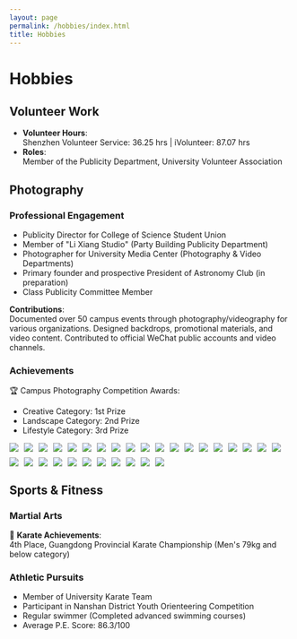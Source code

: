 ```yaml
---
layout: page
permalink: /hobbies/index.html
title: Hobbies
---
```


# Hobbies

## Volunteer Work
- **Volunteer Hours**:  
  Shenzhen Volunteer Service: 36.25 hrs | iVolunteer: 87.07 hrs
- **Roles**:  
  Member of the Publicity Department, University Volunteer Association

## Photography

### Professional Engagement
- Publicity Director for College of Science Student Union
- Member of "Li Xiang Studio" (Party Building Publicity Department)
- Photographer for University Media Center (Photography & Video Departments)
- Primary founder and prospective President of Astronomy Club (in preparation)
- Class Publicity Committee Member

**Contributions**:  
Documented over 50 campus events through photography/videography for various organizations. Designed backdrops, promotional materials, and video content. Contributed to official WeChat public accounts and video channels.

### Achievements
🏆 Campus Photography Competition Awards:  
- Creative Category: 1st Prize  
- Landscape Category: 2nd Prize  
- Lifestyle Category: 3rd Prize
<div style="display: flex; flex-wrap: wrap; gap: 10px;">
    <img src="../assets/images/albums/Aerial_View_Mountains.webp" style="max-width: max(15%, 120px); height: auto;">
    <img src="../assets/images/albums/Building_Blooming_Flowers.webp" style="max-width: max(15%, 120px); height: auto;">
    <img src="../assets/images/albums/Comet_Building_Tower.webp" style="max-width: max(15%, 120px); height: auto;">
    <img src="../assets/images/albums/Daisies.webp" style="max-width: max(15%, 120px); height: auto;">
    <img src="../assets/images/albums/Galaxy_Night_Sky.webp" style="max-width: max(15%, 120px); height: auto;">
    <img src="../assets/images/albums/Night_City_Commercial_Area.webp" style="max-width: max(15%, 120px); height: auto;">
    <img src="../assets/images/albums/Night_City_Street.webp" style="max-width: max(15%, 120px); height: auto;">
    <img src="../assets/images/albums/Plant_In_Nature.webp" style="max-width: max(15%, 120px); height: auto;">
    <img src="../assets/images/albums/Sunlit_Building_Shadows.webp" style="max-width: max(15%, 120px); height: auto;">
    <img src="../assets/images/albums/Sunset_Over_Ocean.webp" style="max-width: max(15%, 120px); height: auto;">
    <img src="../assets/images/albums/Wetland_Scenery.webp" style="max-width: max(15%, 120px); height: auto;">
    <img src="../assets/images/albums/Mountain_Landscape_Bridge.webp" style="max-width: max(15%, 120px); height: auto;">
    <img src="../assets/images/albums/Rose_Nebula.webp" style="max-width: max(15%, 120px); height: auto;">
    <img src="../assets/images/albums/Cat_Sleepling.webp" style="max-width: max(15%, 120px); height: auto;">
    <img src="../assets/images/albums/City_Night_Skyline.webp" style="max-width: max(15%, 120px); height: auto;">
    <img src="../assets/images/albums/Desert_View_From_Car.webp" style="max-width: max(15%, 120px); height: auto;">
    <img src="../assets/images/albums/Flame.webp" style="max-width: max(15%, 120px); height: auto;">
    <img src="../assets/images/albums/Goat_On_Rocks.webp" style="max-width: max(15%, 120px); height: auto;">
    <img src="../assets/images/albums/Green_Water_Stones.webp" style="max-width: max(15%, 120px); height: auto;">
    <img src="../assets/images/albums/Lizard_In_Desert.webp" style="max-width: max(15%, 120px); height: auto;">
    <img src="../assets/images/albums/People_Biking_In_Tunnel.webp" style="max-width: max(15%, 120px); height: auto;">
    <img src="../assets/images/albums/Person_On_Grass_Colorful_Pile.webp" style="max-width: max(15%, 120px); height: auto;">
    <img src="../assets/images/albums/Port_Containers.webp" style="max-width: max(15%, 120px); height: auto;">
    <img src="../assets/images/albums/Spices_Market.webp" style="max-width: max(15%, 120px); height: auto;">
    <img src="../assets/images/albums/Train_Station_Platform.webp" style="max-width: max(15%, 120px); height: auto;">
    <img src="../assets/images/albums/Trees_Reflecting_In_Lake.webp" style="max-width: max(15%, 120px); height: auto;">
    <img src="../assets/images/albums/Full_Moon_Night.webp" style="max-width: max(15%, 120px); height: auto;">
    <img src="../assets/images/albums/Train.webp" style="max-width: max(15%, 120px); height: auto;">
    <img src="../assets/images/albums/M45_Star_Cluster.webp" style="max-width: max(15%, 120px); height: auto;">
    <img src="../assets/images/albums/Comet_Night_Sky.webp" style="max-width: max(15%, 120px); height: auto;">
</div>

## Sports & Fitness

### Martial Arts
🥋 **Karate Achievements**:  
4th Place, Guangdong Provincial Karate Championship (Men's 79kg and below category)

### Athletic Pursuits
- Member of University Karate Team
- Participant in Nanshan District Youth Orienteering Competition
- Regular swimmer (Completed advanced swimming courses)
- Average P.E. Score: 86.3/100